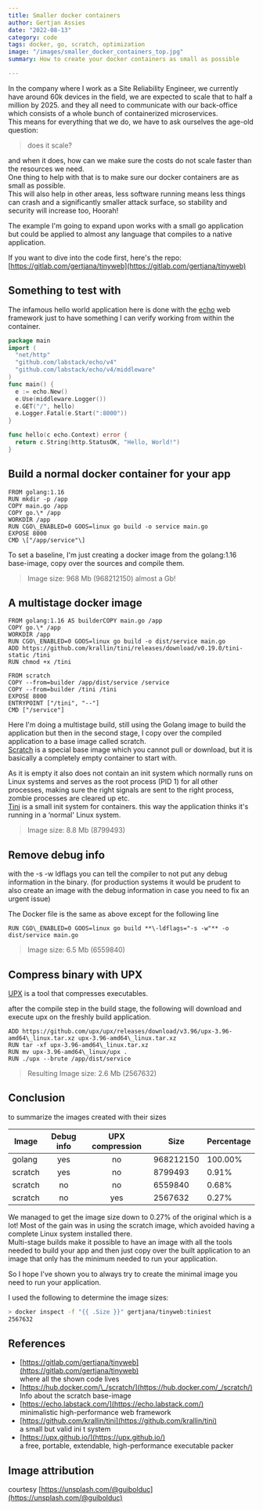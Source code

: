 ```yaml
---
title: Smaller docker containers
author: Gertjan Assies
date: "2022-08-13"
category: code
tags: docker, go, scratch, optimization
image: "/images/smaller_docker_containers_top.jpg"
summary: How to create your docker containers as small as possible

---
```


In the company where I work as a Site Reliability Engineer, we currently have around 60k devices in the field, we are expected to scale that to half a million by 2025. and they all need to communicate with our back-office which consists of a whole bunch of containerized microservices.  
This means for everything that we do, we have to ask ourselves the age-old question:

> does it scale?

and when it does, how can we make sure the costs do not scale faster than the resources we need.  
One thing to help with that is to make sure our docker containers are as small as possible.  
This will also help in other areas, less software running means less things can crash and a significantly smaller attack surface, so stability and security will increase too, Hoorah!

The example I'm going to expand upon works with a small go application but could be applied to almost any language that compiles to a native application.

If you want to dive into the code first, here's the repo: [https://gitlab.com/gertjana/tinyweb](https://gitlab.com/gertjana/tinyweb)

## Something to test with

The infamous hello world application here is done with the [echo](https://echo.labstack.com/) web framework just to have something I can verify working from within the container.

```go
package main
import (  
  "net/http"  
  "github.com/labstack/echo/v4"  
  "github.com/labstack/echo/v4/middleware"  
)
func main() {  
  e := echo.New()  
  e.Use(middleware.Logger())  
  e.GET("/", hello)  
  e.Logger.Fatal(e.Start(":8000"))  
}

func hello(c echo.Context) error {  
  return c.String(http.StatusOK, "Hello, World!")  
}
```

## Build a normal docker container for your app

```docker
FROM golang:1.16
RUN mkdir -p /app  
COPY main.go /app  
COPY go.\* /app  
WORKDIR /app
RUN CGO\_ENABLED=0 GOOS=linux go build -o service main.go
EXPOSE 8000  
CMD \["/app/service"\]
```

To set a baseline, I'm just creating a docker image from the golang:1.16 base-image, copy over the sources and compile them.

> Image size: 968 Mb (968212150) almost a Gb!

## A multistage docker image

```docker
FROM golang:1.16 AS builderCOPY main.go /app  
COPY go.\* /app  
WORKDIR /app
RUN CGO\_ENABLED=0 GOOS=linux go build -o dist/service main.go
ADD https://github.com/krallin/tini/releases/download/v0.19.0/tini-static /tini  
RUN chmod +x /tini

FROM scratch
COPY --from=builder /app/dist/service /service  
COPY --from=builder /tini /tini
EXPOSE 8000
ENTRYPOINT ["/tini", "--"]  
CMD ["/service"]
```

Here I'm doing a multistage build, still using the Golang image to build the application but then in the second stage, I copy over the compiled application to a base image called scratch.  
[Scratch](https://hub.docker.com/_/scratch/) is a special base image which you cannot pull or download, but it is basically a completely empty container to start with.

As it is empty it also does not contain an init system which normally runs on Linux systems and serves as the root process (PID 1) for all other processes, making sure the right signals are sent to the right process, zombie processes are cleared up etc.  
[Tini](https://github.com/krallin/tini) is a small init system for containers. this way the application thinks it's running in a ‘normal' Linux system.

> Image size: 8.8 Mb (8799493)

## Remove debug info

with the -s -w ldflags you can tell the compiler to not put any debug information in the binary. (for production systems it would be prudent to also create an image with the debug information in case you need to fix an urgent issue)

The Docker file is the same as above except for the following line

```docker
RUN CGO\_ENABLED=0 GOOS=linux go build **\-ldflags="-s -w"** -o dist/service main.go
```

> Image size: 6.5 Mb (6559840)

## Compress binary with UPX

[UPX](https://upx.github.io/) is a tool that compresses executables.

after the compile step in the build stage, the following will download and execute upx on the freshly build application.

```docker
ADD https://github.com/upx/upx/releases/download/v3.96/upx-3.96-amd64\_linux.tar.xz upx-3.96-amd64\_linux.tar.xz  
RUN tar -xf upx-3.96-amd64\_linux.tar.xz  
RUN mv upx-3.96-amd64\_linux/upx .  
RUN ./upx --brute /app/dist/service
```

> Resulting Image size: 2.6 Mb (2567632)

## Conclusion

to summarize the images created with their sizes

| Image | Debug info| UPX compression | Size | Percentage |
| -- | :--: | :--: | -- | -- |
| golang  | yes | no  | 968212150 | 100.00%
| scratch | yes | no  | 8799493   | 0.91%
| scratch | no  | no  | 6559840   | 0.68%
| scratch | no  | yes | 2567632   | 0.27%

We managed to get the image size down to 0.27% of the original which is a lot! Most of the gain was in using the scratch image, which avoided having a complete Linux system installed there.  
Multi-stage builds make it possible to have an image with all the tools needed to build your app and then just copy over the built application to an image that only has the minimum needed to run your application.

So I hope I've shown you to always try to create the minimal image you need to run your application.

I used the following to determine the image sizes:

```bash
> docker inspect -f "{{ .Size }}" gertjana/tinyweb:tiniest  
2567632
```

## References

* [https://gitlab.com/gertjana/tinyweb](https://gitlab.com/gertjana/tinyweb)  
    where all the shown code lives
* [https://hub.docker.com/\_/scratch/](https://hub.docker.com/_/scratch/)  
    Info about the scratch base-image
* [https://echo.labstack.com/](https://echo.labstack.com/)  
    minimalistic high-performance web framework
* [https://github.com/krallin/tini](https://github.com/krallin/tini)  
    a small but valid ini t system
* [https://upx.github.io/](https://upx.github.io/)  
    a free, portable, extendable, high-performance executable packer

## Image attribution

courtesy [https://unsplash.com/@guibolduc](https://unsplash.com/@guibolduc)
